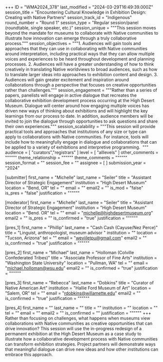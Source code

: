 +++
ID = "WMA2024_378"
last_modified = "2024-03-29T16:49:39.000Z"
session_title = "Encountering Cultural Knowledge in Exhibition Design: Creating with Native Partners"
session_track_id = "Indigenous"
round_number = "Round 1"
session_type = "Regular session/panel (roundtable, single speaker, etc.)"
session_unique = """This session moves beyond the mandate for museums to collaborate with Native communities to illustrate how innovation can emerge through a truly collaborative process."""
session_objectives = """1. Audiences will gain tools and approaches that they can use in collaborating with Native communities around interpretation, including practical ways that they can allow multiple voices and experiences to be heard throughout development and planning processes.
2. Audiences will have a greater understanding of how to think creatively in translating Native worldviews to broad audiences, such as how to translate larger ideas into approaches to exhibition content and design.
3. Audiences will gain greater excitement and inspiration around collaborations through a perspective that focuses on creative opportunities rather than challenges."""
session_engagement = """Rather than a series of papers, panelists will engage in active dialogue that recreates the collaborative exhibition development process occurring at the High Desert Museum. Dialogue will center around how engaging multiple voices has driven new ways of thinking about exhibitions and will highlight the key learnings from our process to date. In addition, audience members will be invited to join the dialogue through opportunities to ask questions and share their own experiences."""
session_scalability = """This session will provide practical tools and approaches that institutions of any size or type can apply to collaborations with Native communities. For instance, tools will include how to meaningfully engage in dialogue and collaborations that can be applied to a variety of exhibitions and interpretive programming. 
"""
audience = [ "curators","registrars" ]
level = [ "alllevels" ]
other_comments = """"""
theme_relationship = """"""
theme_comments = """"""
session_format = ""
session_fee = ""
assignee = [  ]
submission_year = "2024"

[submitter]
first_name = "Michelle"
last_name = "Seiler"
title = "Assistant Director of Strategic Engagement"
institution = "High Desert Museum"
location = "Bend, OR"
tel = ""
email = ""
email2 = ""
is_mod = "false"
is_pres = "false"
justification = """"""

[moderator]
first_name = "Michelle"
last_name = "Seiler"
title = "Assistant Director of Strategic Engagement"
institution = "High Desert Museum"
location = "Bend. OR"
tel = ""
email = "michelle@highdesertmuseum.org"
email2 = ""
is_pres = ""
is_confirmed = "true"
justification = """"""

[pres_1]
first_name = "Phillip"
last_name = "Cash Cash (Cayuse/Nez Perce)"
title = "Linguist, anthropologist, museum advisor "
institution = ""
location = "Tucson, Arizona"
tel = ""
email = "weyiiletpu@gmail.com"
email2 = ""
is_confirmed = "true"
justification = """"""

[pres_2]
first_name = "Michael"
last_name = "Holloman (Colville Confederated Tribes)"
title = "Associate Professor of Fine Arts"
institution = "Washington State University"
location = "Pullman, WA"
tel = ""
email = "michael.holloman@wsu.edu"
email2 = ""
is_confirmed = "true"
justification = """"""

[pres_3]
first_name = "Rebecca"
last_name = "Dobkins"
title = "Curator of Native American Art"
institution = "Hallie Ford Museum of Art"
location = "Salem, OR"
tel = ""
email = "rdobkins@willamette.edu"
email2 = ""
is_confirmed = "true"
justification = """"""

[pres_4]
first_name = ""
last_name = ""
title = ""
institution = ""
location = ""
tel = ""
email = ""
email2 = ""
is_confirmed = ""
justification = """"""
+++
Rather than focusing on challenges, what happens when museums view collaborations with Native communities as creative opportunities that can drive innovation? This session will use the in-progress redesign of a permanent exhibition at the High Desert Museum as a case study to illustrate how a collaborative development process with Native communities can transform exhibition strategies. Project partners will demonstrate ways that meaningful dialogue can drive new ideas and how other institutions can embrace this approach.
